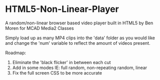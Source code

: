 HTML5-Non-Linear-Player
=======================

A random/non-linear browser based video player built in HTML5
by Ben Moren for MCAD Media2 Classes

Simply load up as many MP4 clips into the 'data' folder as you would like and change the 'num' variable to reflect the amount of videos present.

Roadmap:
  1. Eliminate the 'black flicker' in between each cut
  2. Add in some modes IE: full random, non-repeating random, linear
  3. Fix the full screen CSS to be more accurate

